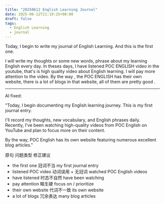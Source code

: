```yaml
---
title: "20250612 English Learning Journal"
date: 2025-06-12T21:19:25+08:00
draft: false
tags:
  - English Learning
  - journal
---
```



Today, I begin to write my journal of English Learning. And this is the first one.

I will write my thoughts or some new words, phrase about my learning English every day. In theses days, I have listened POC ENGLISH video in the youtube, that's is high quality video about English learning. I will pay more attention to the video. By the way , the POC ENGLISH has their own website, there is a lot of blogs in that website, all of them are pretty good . 

--- 
AI fixed:

"Today, I begin documenting my English learning journey. ​​This is my first journal entry.​​

​​I'll​​ record my thoughts, new vocabulary, and English phrases daily. Recently, I've ​​been watching​​ high-quality ​​videos​​ from ​​POC English​​ on YouTube and plan ​​to focus​​ more on their content.

​​By the way, POC English has its own website featuring​​ numerous excellent ​​blog articles​​."


原句​​	​​问题类型​​	​​修正建议​​
* the first one	冠词不当	my first journal entry
* listened POC video	动词误用 + 无冠词	watched POC English videos
* have listened	时态不自然	have been watching
* pay attention	略生硬	focus on / prioritize
* their own website	代词不一致	its own website
* a lot of blogs	冗余表达	many blog articles